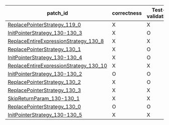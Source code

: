  | patch_id |correctness |Test-validation |NPEX-validation |
 |--- | --- | --- | --- | 
 | [ReplacePointerStrategy_119_0](./patches/ReplacePointerStrategy_119_0/patch.java#L127) | X | X | X | 
 | [InitPointerStrategy_130-130_3](./patches/InitPointerStrategy_130-130_3/patch.java#L140) | X | O | X | 
 | [ReplaceEntireExpressionStrategy_130_8](./patches/ReplaceEntireExpressionStrategy_130_8/patch.java#L140) | X | X | X | 
 | [ReplacePointerStrategy_130_1](./patches/ReplacePointerStrategy_130_1/patch.java#L140) | X | O | X | 
 | [InitPointerStrategy_130-130_4](./patches/InitPointerStrategy_130-130_4/patch.java#L140) | X | O | X | 
 | [ReplaceEntireExpressionStrategy_130_10](./patches/ReplaceEntireExpressionStrategy_130_10/patch.java#L140) | X | X | X | 
 | [InitPointerStrategy_130-130_2](./patches/InitPointerStrategy_130-130_2/patch.java#L140) | O | O | X | 
 | [ReplacePointerStrategy_130_2](./patches/ReplacePointerStrategy_130_2/patch.java#L140) | X | O | X | 
 | [ReplacePointerStrategy_130_3](./patches/ReplacePointerStrategy_130_3/patch.java#L140) | X | X | X | 
 | [SkipReturnParam_130-130_1](./patches/SkipReturnParam_130-130_1/patch.java#L140) | X | X | X | 
 | [ReplacePointerStrategy_130_0](./patches/ReplacePointerStrategy_130_0/patch.java#L140) | O | O | X | 
 | [InitPointerStrategy_130-130_5](./patches/InitPointerStrategy_130-130_5/patch.java#L140) | X | X | O | 
